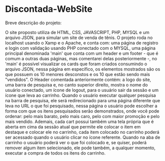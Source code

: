 # Discontada-WebSite

Breve descrição do projeto:

O site proposto utiliza de HTML, CSS, JAVASCRIPT, PHP, MYSQL e um arquivo JSON, para simular um site de venda de tênis. O projeto roda no localhost usando o Xamp e o Apache, e conta com: uma página de registro e login com validação usando PHP conectado com o MYSQL, uma página principal denominada 'main' que conta com um header e um footer - que é comum a outras duas páginas, mas comentarei delas posteriormente -, no 'main' é possível visualizar os cards que foram criados consumindo o arquivo JSON, nessa página em específico, os elementos mostrados são os que possuem os 10 menores desconstos e os 10 que estão sendo mais "vendidos". O Header comentada anteriormente contém: a logo do site, uma barra de pesquisa e, no canto superior direito, mostra o nome do usuário conectado, um ícone de logout, para o usuário sair da sessão e um ícone que leva ao carrinho.
Quando o usuário executar qualquer pesquisa na barra de pesquisa, ele será redirecionado para uma página diferente que leva no URL o que foi pesquisado, nessa página o usuário pode escolher a forma com que os itens pesquisados serão demonstrados, onde você pode ordenar: pelo mais barato, pelo mais caro, pelo com maior promoção e pelo mais vendido. 
Ademais, cada cart possui também uma tela própria que é aberta em cima da sessão atual que permite ele colocar o item em destaque e colocar ele no carrinho, cada item colocado no carrinho poderá ser acessado quando o usuário clicar no ícone referente. Quando na aba de carrinho o usuário poderá ver o que foi colocado e, se quiser, poderá remover algum item selecionado, ele pode também, a qualquer momento, executar a compra de todos os itens do carrinho.
